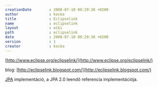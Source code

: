 ```yaml
---
creationDate        : 2008-07-10 00:29:38 +0200 
author              : kocka 
title               : Eclipselink 
name                : eclipselink 
layout              : wiki 
path                : eclipselink 
date                : 2008-07-10 00:29:38 +0200 
version             : 1 
creator             : kocka 
---
```

[http://www.eclipse.org/eclipselink/](http://www.eclipse.org/eclipselink/)

blog: [http://eclipselink.blogspot.com/](http://eclipselink.blogspot.com/)

[JPA](JPA.html) implementáció, a JPA 2.0 leendő referencia implementációja.
